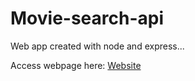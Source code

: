 # Movie-search-api
Web app  created with node and express...

Access webpage here:
<a href="https://tranquil-ridge-56402.herokuapp.com/">Website</a>
